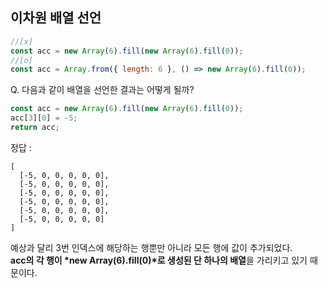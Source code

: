 ## 이차원 배열 선언
```javascript
//[x]
const acc = new Array(6).fill(new Array(6).fill(0));
//[o]
const acc = Array.from({ length: 6 }, () => new Array(6).fill(0));
```

Q. 다음과 같이 배열을 선언한 결과는 어떻게 될까?
```javascript
const acc = new Array(6).fill(new Array(6).fill(0));
acc[3][0] = -5;
return acc;
```
  
정답 : 
```
[
  [-5, 0, 0, 0, 0, 0],
  [-5, 0, 0, 0, 0, 0],
  [-5, 0, 0, 0, 0, 0],
  [-5, 0, 0, 0, 0, 0],
  [-5, 0, 0, 0, 0, 0],
  [-5, 0, 0, 0, 0, 0]
]
``` 
예상과 달리 3번 인덱스에 해당하는 행뿐만 아니라 모든 행에 값이 추가되었다.  
**acc의 각 행이 *new Array(6).fill(0)*로 생성된 단 하나의 배열**을 가리키고 있기 때문이다.

